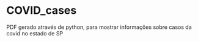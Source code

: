 # COVID_cases
PDF gerado através de python, para mostrar informações sobre casos da covid no estado de SP

